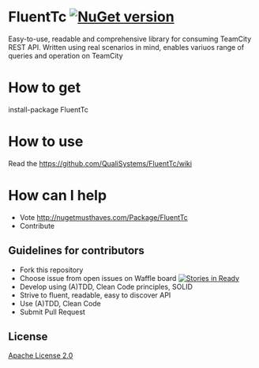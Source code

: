 # FluentTc [![NuGet version](https://badge.fury.io/nu/FluentTc.svg)](https://badge.fury.io/nu/FluentTc)
Easy-to-use, readable and comprehensive library for consuming TeamCity REST API. Written using real scenarios in mind, enables variuos range of queries and operation on TeamCity

# How to get
install-package FluentTc

# How to use
Read the https://github.com/QualiSystems/FluentTc/wiki

# How can I help
* Vote  http://nugetmusthaves.com/Package/FluentTc
* Contribute 

## Guidelines for contributors
* Fork this repository 
* Choose issue from open issues on Waffle board [![Stories in Ready](https://badge.waffle.io/borismod/FluentTc.png?label=ready&title=Ready)](https://waffle.io/borismod/FluentTc)
* Develop using (A)TDD, Clean Code principles, SOLID
* Strive to fluent, readable, easy to discover API
* Use (A)TDD, Clean Code
* Submit Pull Request

## License
[Apache License 2.0](https://github.com/QualiSystems/FluentTc/blob/master/LICENSE)



